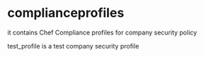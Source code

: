 # complianceprofiles
it contains Chef Compliance profiles for company security policy

test_profile is a test company security profile

